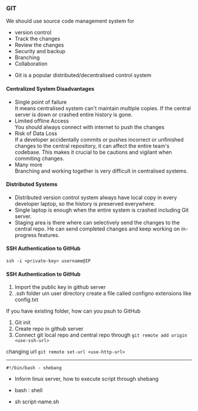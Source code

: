 ### GIT

We should use source code management system for 
* version control
* Track the changes
* Review the changes
* Security and backup
* Branching
* Collaboration

- Git is a popular distributed/decentralised control system

#### Centralized System Disadvantages
* Single point of failure </br>
    It means centralised system can't maintain multiple copies. If the central server is down or crashed entire history is gone.
* Limited offline Access </br>
    You should always connect with internet to push the changes
* Risk of Data Loss </br>
    If a developer accidentally commits or pushes incorrect or unfinished changes to the central repository, it can affect the entire team's codebase. This makes it crucial to be cautions and vigilant when commiting changes.
* Many more </br>
     Branching and working together is very difficult in centralised systems.

#### Distributed Systems
* Distributed version control system always have local copy in every developer laptop, so the history is preserved everywhere.
* Single laptop is enough when the entire system is crashed including Git server.
* Staging area is there where can selectively send the changes to the central repo. He can send completed changes and keep working on in-progress features.

#### SSH Authentication to GitHub
`ssh -i <private-key> username@IP`

#### SSH Authentication to GitHub
1. Import the public key in github server </br>
2. .ssh folder uin user directory
       create a file called configno extensions like config.txt

If you have existing folder, how can you psuh to GitHub
1. Git init
2. Create repo in github server
3. Connect git local repo and central repo through 
       `git remote add origin <use-ssh-url>`

changing url
`git remote set-url <use-http-url>`

---

`#!/bin/bash - shebang`
- Inform linux server, how to execute script through shebang

- bash : shell
- sh script-name.sh